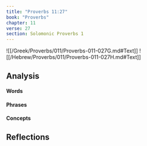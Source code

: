 ```yaml
---
title: "Proverbs 11:27"
book: "Proverbs"
chapter: 11
verse: 27
section: Solomonic Proverbs 1
---
```

![[/Greek/Proverbs/011/Proverbs-011-027G.md#Text]]
![[/Hebrew/Proverbs/011/Proverbs-011-027H.md#Text]]

## Analysis

#### Words

#### Phrases

#### Concepts

## Reflections
